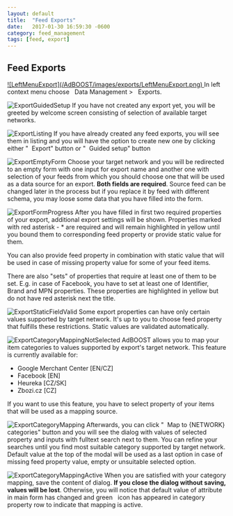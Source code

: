 ```yaml
---
layout: default
title:  "Feed Exports"
date:   2017-01-30 16:59:30 -0600
category: feed_management
tags: [feed, export]
---
```


## Feed Exports

<a href="/AdBOOST/images/exports/LeftMenuExport.png" data-lightbox="LeftMenuExport" data-title="Left Menu Export">
    ![LeftMenuExport](/AdBOOST/images/exports/LeftMenuExport.png)
</a>
In left context menu choose <i class="fa fa-database">&nbsp;</i> Data Management > <i class="fa fa-share">&nbsp;</i> Exports.

![ExportGuidedSetup](/AdBOOST/images/exports/ExportGuidedSetup.png)
If you have not created any export yet, you will be greeted by welcome screen consisting of selection of available target networks.

![ExportListing](/AdBOOST/images/exports/ExportListing.png)
If you have already created any feed exports, you will see them in listing and you will have the option to create new one by clicking either "<i class="fa fa-plus">&nbsp;</i> Export" button or "<i class="fa fa-question">&nbsp;</i> Guided setup" button

![ExportEmptyForm](/AdBOOST/images/exports/ExportEmptyForm.png)
Choose your target network and you will be redirected to an empty form with one input for export name and another one with selection of your feeds from which you should choose one that will be used as a data source for an export. **Both fields are required**. Source feed can be changed later in the process but if you replace it by feed with different schema, you may loose some data that you have filled into the form.

![ExportFormProgress](/AdBOOST/images/exports/ExportFormProgress.png)
After you have filled in first two required properties of your export, additional export settings will be shown. Properties marked with red asterisk - <span class="text-red">*</span> are required and will remain highlighted in yellow until you bound them to corresponding feed property or provide static value for them.

You can also provide feed property in combination with static value that will be used in case of missing property value for some of your feed items.

There are also "sets" of properties that require at least one of them to be set. E.g. in case of Facebook, you have to set at least one of Identifier, Brand and MPN properties. These properties are highlighted in yellow but do not have red asterisk next the title.

![ExportStaticFieldValid](/AdBOOST/images/exports/ExportStaticFieldValid.png)
Some export properties can have only certain values supported by target network. It's up to you to choose feed property that fulfills these restrictions. Static values are validated automatically.

![ExportCategoryMappingNotSelected](/AdBOOST/images/exports/ExportCategoryMappingNotSelected.png)
AdBOOST allows you to map your item categories to values supported by export's target network. This feature is currently available for:

- Google Merchant Center [EN/CZ]
- Facebook [EN]
- Heureka [CZ/SK]
- Zbozi.cz [CZ]

 If you want to use this feature, you have to select property of your items that will be used as a mapping source.

![ExportCategoryMapping](/AdBOOST/images/exports/ExportCategoryMapping.png)
Afterwards, you can click "<i class="fa fa-wrench">&nbsp;</i> Map to {NETWORK} categories" button and you will see the dialog with values of selected property and inputs with fulltext search next to them. You can refine your searches until you find most suitable category supported by target network. Default value at the top of the modal will be used as a last option in case of missing feed property value, empty or unsuitable selected option.

![ExportCategoryMappingActive](/AdBOOST/images/exports/ExportCategoryMappingActive.png)
When you are satisfied with your category mapping, save the content of dialog. **If you close the dialog without saving, values will be lost**. Otherwise, you will notice that default value of attribute in main form has changed and green <i class="glyphicon glyphicon-ok">&nbsp;</i> icon has appeared in category property row to indicate that mapping is active.